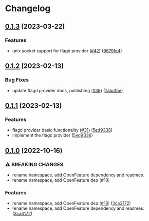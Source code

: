 # Changelog

## [0.1.3](https://github.com/open-feature/dotnet-sdk-contrib/compare/OpenFeature.Contrib.Providers.Flagd-v0.1.2...OpenFeature.Contrib.Providers.Flagd-v0.1.3) (2023-03-22)


### Features

* unix socket support for flagd provider ([#42](https://github.com/open-feature/dotnet-sdk-contrib/issues/42)) ([9679fe4](https://github.com/open-feature/dotnet-sdk-contrib/commit/9679fe40cb13b48fa2f34521ce6175d9b8a6874b))

## [0.1.2](https://github.com/open-feature/dotnet-sdk-contrib/compare/OpenFeature.Contrib.Providers.Flagd-v0.1.1...OpenFeature.Contrib.Providers.Flagd-v0.1.2) (2023-02-13)


### Bug Fixes

* update flagd provider docs, publishing ([#39](https://github.com/open-feature/dotnet-sdk-contrib/issues/39)) ([7abdf5e](https://github.com/open-feature/dotnet-sdk-contrib/commit/7abdf5e979fe03b41ecf83e05c41ceb626941510))

## [0.1.1](https://github.com/open-feature/dotnet-sdk-contrib/compare/OpenFeature.Contrib.Providers.Flagd-v0.1.0...OpenFeature.Contrib.Providers.Flagd-v0.1.1) (2023-02-13)


### Features

* flagd provider basic functionality ([#31](https://github.com/open-feature/dotnet-sdk-contrib/issues/31)) ([5ed9336](https://github.com/open-feature/dotnet-sdk-contrib/commit/5ed9336132a12c058f46beef5c861233270e975e))
* implement the flagd provider ([5ed9336](https://github.com/open-feature/dotnet-sdk-contrib/commit/5ed9336132a12c058f46beef5c861233270e975e))

## [0.1.0](https://github.com/open-feature/dotnet-sdk-contrib/compare/OpenFeature.Contrib.Providers.Flagd-v0.0.2...OpenFeature.Contrib.Providers.Flagd-v0.1.0) (2022-10-16)


### ⚠ BREAKING CHANGES

* rename namespace, add OpenFeature dependency and readmes.
* rename namespace, add OpenFeature dep (#18)

### Features

* rename namespace, add OpenFeature dep ([#18](https://github.com/open-feature/dotnet-sdk-contrib/issues/18)) ([3ca3172](https://github.com/open-feature/dotnet-sdk-contrib/commit/3ca31722b83053d4edf2038889c78efa717a7cff))
* rename namespace, add OpenFeature dependency and readmes. ([3ca3172](https://github.com/open-feature/dotnet-sdk-contrib/commit/3ca31722b83053d4edf2038889c78efa717a7cff))
